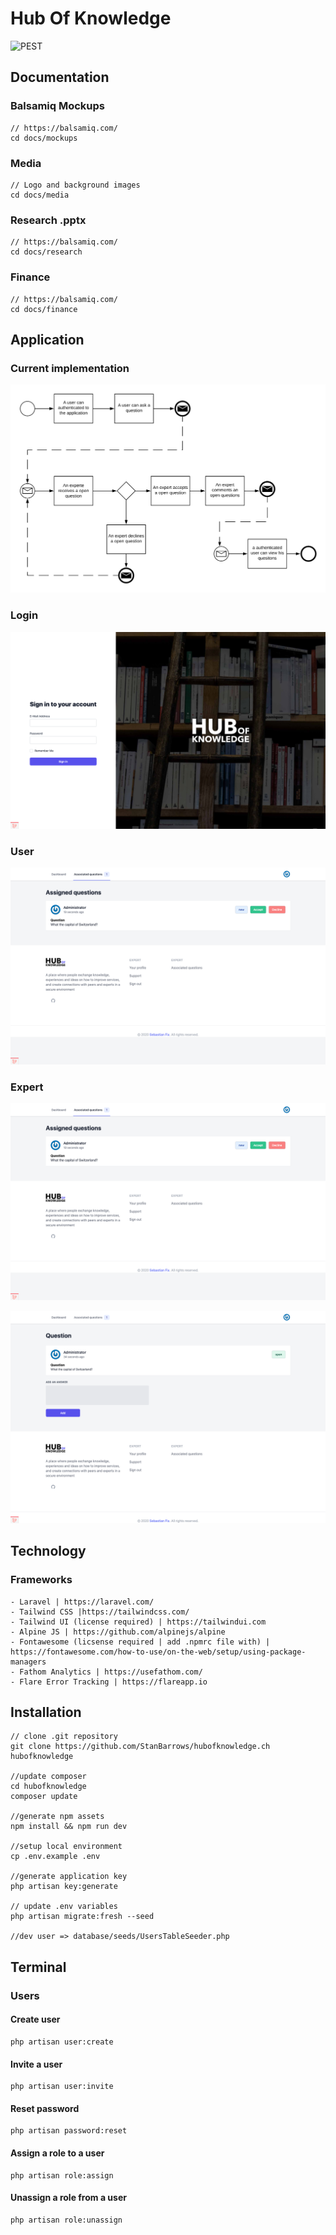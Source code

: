 
# Hub Of Knowledge

![PEST](https://github.com/StanBarrows/hubofknowledge.ch/workflows/PEST/badge.svg)

## Documentation

### Balsamiq Mockups 

~~~~
// https://balsamiq.com/
cd docs/mockups
~~~~

### Media

~~~~
// Logo and background images
cd docs/media
~~~~

### Research .pptx 

~~~~
// https://balsamiq.com/
cd docs/research
~~~~

### Finance 

~~~~
// https://balsamiq.com/
cd docs/finance
~~~~

## Application

### Current implementation
![Current Process](https://github.com/StanBarrows/hubofknowledge.ch/blob/master/docs/process/current_process.png?raw=true)

### Login
![Login](https://github.com/StanBarrows/hubofknowledge.ch/blob/master/docs/screens/hok_login.png?raw=true)

### User
![Questions](https://github.com/StanBarrows/hubofknowledge.ch/blob/master/docs/screens/hok_expert_associate.png?raw=true)

### Expert
![Associate](https://github.com/StanBarrows/hubofknowledge.ch/blob/master/docs/screens/hok_expert_associate.png?raw=true)

![Answers](https://github.com/StanBarrows/hubofknowledge.ch/blob/master/docs/screens/hok_expert_answer.png?raw=true)

## Technology

### Frameworks
~~~~
- Laravel | https://laravel.com/
- Tailwind CSS |https://tailwindcss.com/
- Tailwind UI (license required) | https://tailwindui.com
- Alpine JS | https://github.com/alpinejs/alpine
- Fontawesome (licsense required | add .npmrc file with) | https://fontawesome.com/how-to-use/on-the-web/setup/using-package-managers
- Fathom Analytics | https://usefathom.com/ 
- Flare Error Tracking | https://flareapp.io
~~~~

## Installation

~~~~
// clone .git repository
git clone https://github.com/StanBarrows/hubofknowledge.ch hubofknowledge

//update composer
cd hubofknowledge
composer update

//generate npm assets
npm install && npm run dev

//setup local environment
cp .env.example .env

//generate application key
php artisan key:generate

// update .env variables
php artisan migrate:fresh --seed

//dev user => database/seeds/UsersTableSeeder.php

~~~~

## Terminal
### Users

#### Create user
~~~~
php artisan user:create
~~~~

#### Invite a user
~~~~
php artisan user:invite
~~~~

#### Reset password
~~~~
php artisan password:reset
~~~~

#### Assign a role to a user
~~~~
php artisan role:assign
~~~~

#### Unassign a role from a user
~~~~
php artisan role:unassign 
~~~~
